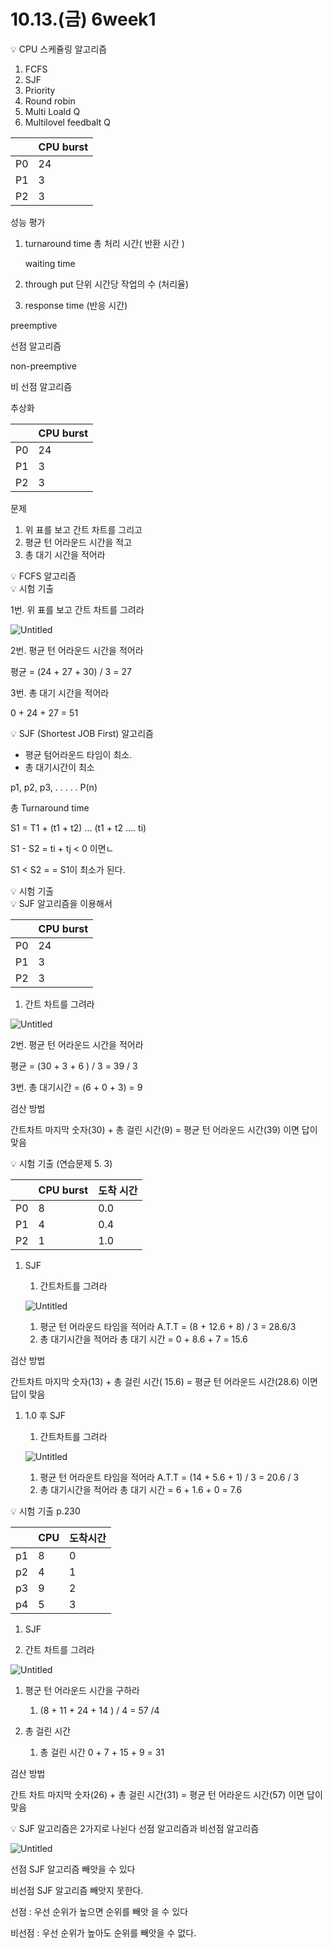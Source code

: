 # 10.13.(금) 6week1

<aside>
💡 CPU 스케쥴링 알고리즘

</aside>

1. FCFS
2. SJF
3. Priority
4. Round robin
5. Multi Loald Q
6. Multilovel feedbalt Q

|  | CPU burst |
| --- | --- |
| P0 | 24 |
| P1 | 3 |
| P2 | 3 |

성능 평가

1. turnaround time  총 처리 시간( 반환 시간 )
    
    waiting time
    
2. through put 단위 시간당 작업의 수 (처리율)

1. response time (반응 시간)

preemptive

선점 알고리즘

non-preemptive

비 선점 알고리즘

추상화

|  | CPU burst |
| --- | --- |
| P0 | 24 |
| P1 | 3 |
| P2 | 3 |

문제

1. 위 표를 보고 간트 차트를 그리고
2. 평균 턴 어라운드 시간을 적고
3. 총 대기 시간을 적어라

<aside>
💡 FCFS 알고리즘

</aside>

<aside>
💡 시험 기출

</aside>

1번.  위 표를 보고 간트 차트를 그려라

![Untitled](10%2013%20(%E1%84%80%E1%85%B3%E1%86%B7)%206week1%2063ad5d4e47d442e587b85134643ee033/Untitled.jpeg)

2번. 평균 턴 어라운드 시간을 적어라

평균 = (24 + 27 + 30) / 3 = 27

3번. 총 대기 시간을 적어라

0 + 24 + 27 = 51

<aside>
💡 SJF (Shortest JOB First)   알고리즘

</aside>

- 평균 텀어라운드 타임이 최소.
- 총 대기시간이 최소

p1, p2, p3, . . . . . P(n)

총 Turnaround time 

S1 = T1 + (t1 + t2) ... (t1 + t2 …. ti)

S1 - S2 = ti + tj < 0 이면ㄴ

S1 < S2 = = S1이 최소가 된다.

<aside>
💡 시험 기출

</aside>

<aside>
💡 SJF 알고리즘을 이용해서

</aside>

|  | CPU burst |
| --- | --- |
| P0 | 24 |
| P1 | 3 |
| P2 | 3 |

1. 간트 차트를 그려라

![Untitled](10%2013%20(%E1%84%80%E1%85%B3%E1%86%B7)%206week1%2063ad5d4e47d442e587b85134643ee033/Untitled%201.jpeg)

2번. 평균 턴 어라운드 시간을 적어라

평균 = (30 + 3 + 6 ) / 3 = 39 / 3

3번. 총 대기시간 = (6 + 0 + 3) = 9

검산 방법

간트차트 마지막 숫자(30) + 총 걸린 시간(9) = 평균 턴 어라운드 시간(39) 이면 답이 맞음

<aside>
💡 시험 기출 (연습문제 5. 3)

</aside>

|  | CPU burst | 도착 시간 |
| --- | --- | --- |
| P0 | 8 | 0.0 |
| P1 | 4 | 0.4 |
| P2 | 1 | 1.0 |

1. SJF 
    1. 간트차트를 그려라
    
    ![Untitled](10%2013%20(%E1%84%80%E1%85%B3%E1%86%B7)%206week1%2063ad5d4e47d442e587b85134643ee033/Untitled%202.jpeg)
    
    1. 평군 턴 어라운드 타임을 적어라
    A.T.T = (8 + 12.6 + 8) / 3 = 28.6/3
    2. 총 대기시간을 적어라
    총 대기 시간 = 0 + 8.6 + 7 = 15.6

검산 방법

간트차트 마지막 숫자(13) + 총 걸린 시간( 15.6) = 평균 턴 어라운드 시간(28.6) 이면 답이 맞음

1. 1.0 후 SJF  
    1. 간트차트를 그려라
    
    ![Untitled](10%2013%20(%E1%84%80%E1%85%B3%E1%86%B7)%206week1%2063ad5d4e47d442e587b85134643ee033/Untitled%203.jpeg)
    
    1. 평균 턴 어라운트 타임을 적어라
    A.T.T = (14 + 5.6 + 1) / 3 = 20.6 / 3
    2. 총 대기시간을 적어라
    총 대기 시간 = 6 + 1.6 + 0 = 7.6
    

<aside>
💡 시험 기출 p.230

</aside>

|  | CPU | 도착시간 |
| --- | --- | --- |
| p1 | 8 | 0 |
| p2 | 4 | 1 |
| p3 | 9 | 2 |
| p4 | 5 | 3 |
1. SJF

1. 간트 차트를 그려라

![Untitled](10%2013%20(%E1%84%80%E1%85%B3%E1%86%B7)%206week1%2063ad5d4e47d442e587b85134643ee033/Untitled%204.jpeg)

1. 평군 턴 어라운드 시간을 구하라
    1. (8 + 11 + 24 + 14 ) / 4 = 57 /4
    
2. 총 걸린 시간
    1. 총 걸린 시간 0 + 7 + 15 + 9 = 31
    

검산 방법

간트 차트 마지막 숫자(26) + 총 걸린 시간(31) = 평균 턴 어라운드 시간(57) 이면 답이 맞음

<aside>
💡 SJF 알고리즘은 2가지로 나뉜다
선점 알고리즘과 비선점 알고리즘

</aside>

![Untitled](10%2013%20(%E1%84%80%E1%85%B3%E1%86%B7)%206week1%2063ad5d4e47d442e587b85134643ee033/Untitled%205.jpeg)

선점 SJF 알고리즘 빼앗을 수 있다

비선점 SJF 알고리즘 빼앗지 못한다.

선점 : 우선 순위가 높으면 순위를 빼앗 을 수 있다

비선점 : 우선 순위가 높아도 순위를 빼앗을 수 없다.